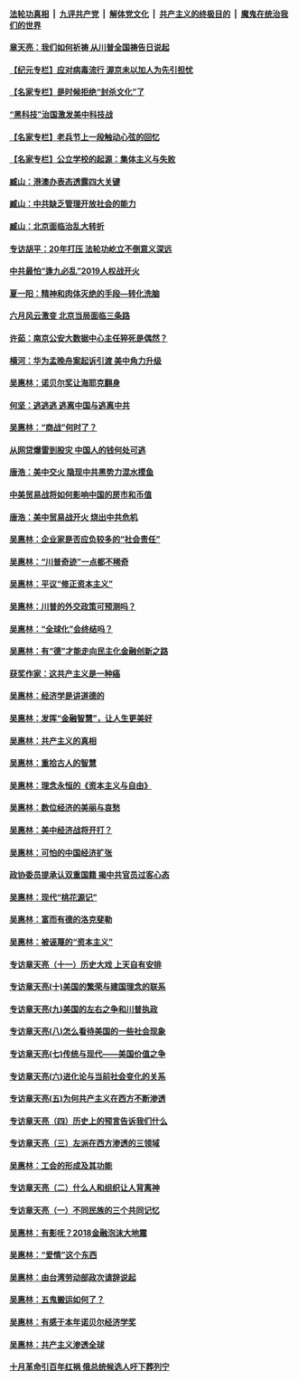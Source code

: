 ####  [法轮功真相](../../../../basic/blob/master/README.md?t=06292202) &nbsp;|&nbsp; [九评共产党](../../../../9ping.md/blob/master/README.md?t=06292202) &nbsp;|&nbsp; [解体党文化](../../../../jtdwh.md/blob/master/README.md?t=06292202)  &nbsp;|&nbsp; [共产主义的终极目的](../../../../gczydzjmd.md/blob/master/README.md?t=06292202) &nbsp;|&nbsp; [魔鬼在统治我们的世界](../../../../mgztzwmdsj.md/blob/master/README.md?t=06292202) 

#### [章天亮：我们如何祈祷 从川普全国祷告日说起](../pages/nsc423/n11944627.md?t=06292202) 

#### [【纪元专栏】应对病毒流行 渥京未以加人为先引担忧](../pages/nsc423/n11875714.md?t=06292202) 

#### [【名家专栏】是时候拒绝“封杀文化”了](../pages/nsc423/n11814093.md?t=06292202) 

#### [“黑科技”治国激发美中科技战](../pages/nsc423/n11638056.md?t=06292202) 

#### [【名家专栏】老兵节上一段触动心弦的回忆](../pages/nsc423/n11646016.md?t=06292202) 

#### [【名家专栏】公立学校的起源：集体主义与失败](../pages/nsc423/n11601833.md?t=06292202) 

#### [臧山：港澳办表态透露四大关键](../pages/nsc423/n11421628.md?t=06292202) 

#### [臧山：中共缺乏管理开放社会的能力](../pages/nsc423/n11407457.md?t=06292202) 

#### [臧山：北京面临治乱大转折](../pages/nsc423/n11406895.md?t=06292202) 

#### [专访胡平：20年打压 法轮功屹立不倒意义深远](../pages/nsc423/n11398800.md?t=06292202) 

#### [中共最怕“逢九必乱”2019人权战开火](../pages/nsc423/n11385248.md?t=06292202) 

#### [夏一阳：精神和肉体灭绝的手段—转化洗脑](../pages/nsc423/n11368250.md?t=06292202) 

#### [六月风云激变 北京当局面临三条路](../pages/nsc423/n11313668.md?t=06292202) 

#### [许茹：南京公安大数据中心主任猝死是偶然？](../pages/nsc423/n11064744.md?t=06292202) 

#### [横河：华为孟晚舟案起诉引渡 美中角力升级](../pages/nsc423/n11027230.md?t=06292202) 

#### [吴惠林：诺贝尔奖让海耶克翻身](../pages/nsc423/n10890049.md?t=06292202) 

#### [何坚：逃逃逃 逃离中国与逃离中共](../pages/nsc423/n10592891.md?t=06292202) 

#### [吴惠林：“商战”何时了？](../pages/nsc423/n10573558.md?t=06292202) 

#### [从网贷爆雷到股灾 中国人的钱何处可逃](../pages/nsc423/n10572800.md?t=06292202) 

#### [唐浩：美中交火 隐现中共黑势力混水摸鱼](../pages/nsc423/n10544040.md?t=06292202) 

#### [中美贸易战将如何影响中国的房市和币值](../pages/nsc423/n10543697.md?t=06292202) 

#### [唐浩：美中贸易战开火 烧出中共危机](../pages/nsc423/n10540126.md?t=06292202) 

#### [吴惠林：企业家是否应负较多的“社会责任”](../pages/nsc423/n10535022.md?t=06292202) 

#### [吴惠林：“川普奇迹”一点都不稀奇](../pages/nsc423/n10512808.md?t=06292202) 

#### [吴惠林：平议“修正资本主义”](../pages/nsc423/n10495724.md?t=06292202) 

#### [吴惠林：川普的外交政策可预测吗？](../pages/nsc423/n10462387.md?t=06292202) 

#### [吴惠林：“全球化”会终结吗？](../pages/nsc423/n10452838.md?t=06292202) 

#### [吴惠林：有“德”才能走向民主化金融创新之路](../pages/nsc423/n10432292.md?t=06292202) 

#### [获奖作家：这共产主义是一种癌](../pages/nsc423/n10431541.md?t=06292202) 

#### [吴惠林：经济学是讲道德的](../pages/nsc423/n10398014.md?t=06292202) 

#### [吴惠林：发挥“金融智慧”，让人生更美好](../pages/nsc423/n10375019.md?t=06292202) 

#### [吴惠林：共产主义的真相](../pages/nsc423/n10351394.md?t=06292202) 

#### [吴惠林：重拾古人的智慧](../pages/nsc423/n10337691.md?t=06292202) 

#### [吴惠林：理念永恒的《资本主义与自由》](../pages/nsc423/n10316274.md?t=06292202) 

#### [吴惠林：数位经济的美丽与哀愁](../pages/nsc423/n10292946.md?t=06292202) 

#### [吴惠林：美中经济战将开打？](../pages/nsc423/n10258825.md?t=06292202) 

#### [吴惠林：可怕的中国经济扩张](../pages/nsc423/n10219147.md?t=06292202) 

#### [政协委员提承认双重国籍 揭中共官员过客心态](../pages/nsc423/n10208809.md?t=06292202) 

#### [吴惠林：现代“桃花源记”](../pages/nsc423/n10185234.md?t=06292202) 

#### [吴惠林：富而有德的洛克斐勒](../pages/nsc423/n10142264.md?t=06292202) 

#### [吴惠林：被诬蔑的“资本主义”](../pages/nsc423/n10124816.md?t=06292202) 

#### [专访章天亮（十一）历史大戏 上天自有安排](../pages/nsc423/n10094905.md?t=06292202) 

#### [专访章天亮(十)美国的繁荣与建国理念的联系](../pages/nsc423/n10094899.md?t=06292202) 

#### [专访章天亮(九)美国的左右之争和川普执政](../pages/nsc423/n10094889.md?t=06292202) 

#### [专访章天亮(八)怎么看待美国的一些社会现象](../pages/nsc423/n10094857.md?t=06292202) 

#### [专访章天亮(七)传统与现代——美国价值之争](../pages/nsc423/n10093140.md?t=06292202) 

#### [专访章天亮(六)进化论与当前社会变化的关系](../pages/nsc423/n10092036.md?t=06292202) 

#### [专访章天亮(五)为何共产主义在西方不断渗透](../pages/nsc423/n10083620.md?t=06292202) 

#### [专访章天亮（四）历史上的预言告诉我们什么](../pages/nsc423/n10083606.md?t=06292202) 

#### [专访章天亮（三）左派在西方渗透的三领域](../pages/nsc423/n10081115.md?t=06292202) 

#### [吴惠林：工会的形成及其功能](../pages/nsc423/n10080633.md?t=06292202) 

#### [专访章天亮（二）什么人和组织让人背离神](../pages/nsc423/n10076637.md?t=06292202) 

#### [专访章天亮（一）不同民族的三个共同记忆](../pages/nsc423/n10074188.md?t=06292202) 

#### [吴惠林：有影呒？2018金融泡沫大地震](../pages/nsc423/n10040534.md?t=06292202) 

#### [吴惠林：“爱情”这个东西](../pages/nsc423/n10019423.md?t=06292202) 

#### [吴惠林：由台湾劳动部政次请辞说起](../pages/nsc423/n9979679.md?t=06292202) 

#### [吴惠林：五鬼搬运如何了？](../pages/nsc423/n9925338.md?t=06292202) 

#### [吴惠林：有感于本年诺贝尔经济学奖](../pages/nsc423/n9871883.md?t=06292202) 

#### [吴惠林：共产主义渗透全球](../pages/nsc423/n9812748.md?t=06292202) 

#### [十月革命引百年红祸 俄总统候选人吁下葬列宁](../pages/nsc423/n9810182.md?t=06292202) 

